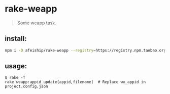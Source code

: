 # rake-weapp
> Some weapp task.

## install:
```bash
npm i -D afeiship/rake-weapp --registry=https://registry.npm.taobao.org
```

## usage:
~~~
$ rake -T
rake weapp:appid_update[appid,filename]  # Replace wx_appid in project.config.json
~~~
